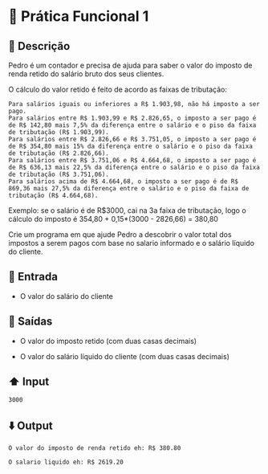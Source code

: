 # 📘 Prática Funcional 1

## 📝 Descrição

Pedro é um contador e precisa de ajuda para saber o valor do imposto de renda retido do salário bruto dos seus clientes.

O cálculo do valor retido é feito de acordo as faixas de tributação:

    Para salários iguais ou inferiores a R$ 1.903,98, não há imposto a ser pago.
    Para salários entre R$ 1.903,99 e R$ 2.826,65, o imposto a ser pago é de R$ 142,80 mais 7,5% da diferença entre o salário e o piso da faixa de tributação (R$ 1.903,99).
    Para salários entre R$ 2.826,66 e R$ 3.751,05, o imposto a ser pago é de R$ 354,80 mais 15% da diferença entre o salário e o piso da faixa de tributação (R$ 2.826,66).
    Para salários entre R$ 3.751,06 e R$ 4.664,68, o imposto a ser pago é de R$ 636,13 mais 22,5% da diferença entre o salário e o piso da faixa de tributação (R$ 3.751,06).
    Para salários acima de R$ 4.664,68, o imposto a ser pago é de R$ 869,36 mais 27,5% da diferença entre o salário e o piso da faixa de tributação (R$ 4.664,68).

Exemplo: se o salário é de R$3000, cai na 3a faixa de tributação, logo o cálculo do imposto é 354,80 + 0,15\*(3000 - 2826,66) = 380,80

Crie um programa em que ajude Pedro a descobrir o valor total dos impostos a serem pagos com base no salario informado e o salário líquido do cliente.

## 📌 Entrada

- O valor do salário do cliente

## 📌 Saídas

- O valor do imposto retido (com duas casas decimais)

- O valor do salário líquido do cliente (com duas casas decimais)

## ⬆️ Input

```
3000
```

## ⬇️ Output

```
O valor do imposto de renda retido eh: R$ 380.80

O salario liquido eh: R$ 2619.20
```
